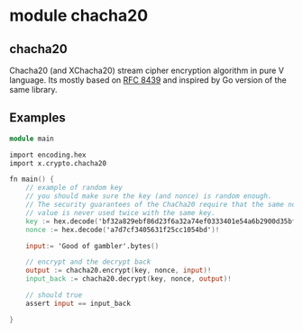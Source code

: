 # module chacha20

chacha20
-------

Chacha20 (and XChacha20) stream cipher encryption algorithm in pure V language.
Its mostly based on [RFC 8439](https://datatracker.ietf.org/doc/html/rfc8439) and inspired by Go version of the same library.

Examples
--------
```v
module main

import encoding.hex
import x.crypto.chacha20

fn main() {
	// example of random key 
	// you should make sure the key (and nonce) is random enough.
    // The security guarantees of the ChaCha20 require that the same nonce 
    // value is never used twice with the same key.
	key := hex.decode('bf32a829ebf86d23f6a32a74ef0333401e54a6b2900d35bfadef82c5d49da15f') !
	nonce := hex.decode('a7d7cf3405631f25cc1054bd')!

	input:= 'Good of gambler'.bytes()

	// encrypt and the decrypt back
	output := chacha20.encrypt(key, nonce, input)!
	input_back := chacha20.decrypt(key, nonce, output)!

	// should true
	assert input == input_back

}
```